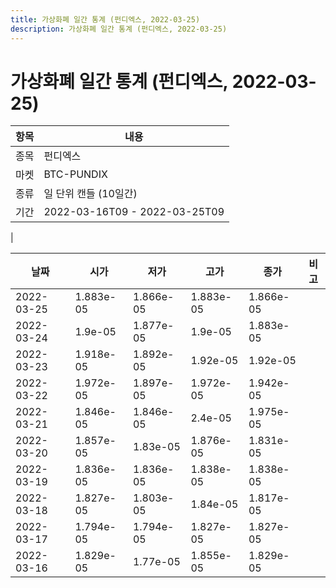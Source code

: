 ```yaml
---
title: 가상화폐 일간 통계 (펀디엑스, 2022-03-25)
description: 가상화폐 일간 통계 (펀디엑스, 2022-03-25)
---
```


가상화폐 일간 통계 (펀디엑스, 2022-03-25)
===

|항목|내용|
|--|--|
|종목|펀디엑스|
|마켓|BTC-PUNDIX|
|종류|일 단위 캔들 (10일간)|
|기간|2022-03-16T09 - 2022-03-25T09
|

|날짜|시가|저가|고가|종가|비고|
|--|--|--|--|--|--|
|2022-03-25|1.883e-05|1.866e-05|1.883e-05|1.866e-05|    |
|2022-03-24|1.9e-05|1.877e-05|1.9e-05|1.883e-05|    |
|2022-03-23|1.918e-05|1.892e-05|1.92e-05|1.92e-05|    |
|2022-03-22|1.972e-05|1.897e-05|1.972e-05|1.942e-05|    |
|2022-03-21|1.846e-05|1.846e-05|2.4e-05|1.975e-05|    |
|2022-03-20|1.857e-05|1.83e-05|1.876e-05|1.831e-05|    |
|2022-03-19|1.836e-05|1.836e-05|1.838e-05|1.838e-05|    |
|2022-03-18|1.827e-05|1.803e-05|1.84e-05|1.817e-05|    |
|2022-03-17|1.794e-05|1.794e-05|1.827e-05|1.827e-05|    |
|2022-03-16|1.829e-05|1.77e-05|1.855e-05|1.829e-05|    |
